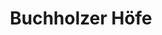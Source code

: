 ---
title: "Buchholzer Höfe"
url: /buchholz-in-der-nordheide/buchholzer-hoefe/
shop: Einkaufszentrum
---